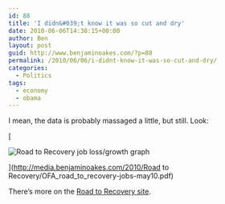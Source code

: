 ```yaml
---
id: 88
title: 'I didn&#039;t know it was so cut and dry'
date: 2010-06-06T14:38:15+00:00
author: Ben
layout: post
guid: http://www.benjaminoakes.com/?p=88
permalink: /2010/06/06/i-didnt-know-it-was-so-cut-and-dry/
categories:
  - Politics
tags:
  - economy
  - obama
---
```

I mean, the data is probably massaged a little, but still. Look:

[
  
<img alt="Road to Recovery job loss/growth graph" class="preview" src="http://media.benjaminoakes.com/2010/Road to Recovery/OFA_road_to_recovery-jobs-may10 (thumbnail).png" />
  
](http://media.benjaminoakes.com/2010/Road to Recovery/OFA_road_to_recovery-jobs-may10.pdf) 

There&#8217;s more on the [Road to Recovery site](http://my.barackobama.com/Recovery).